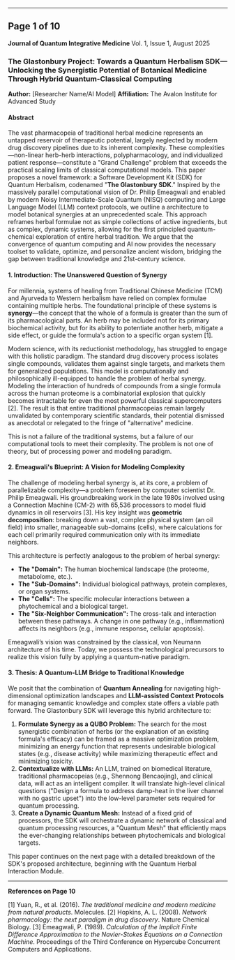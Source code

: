 ***

## **Page 1 of 10**

**Journal of Quantum Integrative Medicine**
Vol. 1, Issue 1, August 2025

### **The Glastonbury Project: Towards a Quantum Herbalism SDK—Unlocking the Synergistic Potential of Botanical Medicine Through Hybrid Quantum-Classical Computing**

**Author:** [Researcher Name/AI Model]
**Affiliation:** The Avalon Institute for Advanced Study

#### **Abstract**
The vast pharmacopeia of traditional herbal medicine represents an untapped reservoir of therapeutic potential, largely neglected by modern drug discovery pipelines due to its inherent complexity. These complexities—non-linear herb-herb interactions, polypharmacology, and individualized patient response—constitute a "Grand Challenge" problem that exceeds the practical scaling limits of classical computational models. This paper proposes a novel framework: a Software Development Kit (SDK) for Quantum Herbalism, codenamed "**The Glastonbury SDK**." Inspired by the massively parallel computational vision of Dr. Philip Emeagwali and enabled by modern Noisy Intermediate-Scale Quantum (NISQ) computing and Large Language Model (LLM) context protocols, we outline a architecture to model botanical synergies at an unprecedented scale. This approach reframes herbal formulae not as simple collections of active ingredients, but as complex, dynamic systems, allowing for the first principled quantum-chemical exploration of entire herbal tradition. We argue that the convergence of quantum computing and AI now provides the necessary toolset to validate, optimize, and personalize ancient wisdom, bridging the gap between traditional knowledge and 21st-century science.

#### **1. Introduction: The Unanswered Question of Synergy**

For millennia, systems of healing from Traditional Chinese Medicine (TCM) and Ayurveda to Western herbalism have relied on complex formulae containing multiple herbs. The foundational principle of these systems is **synergy**—the concept that the whole of a formula is greater than the sum of its pharmacological parts. An herb may be included not for its primary biochemical activity, but for its ability to potentiate another herb, mitigate a side effect, or guide the formula's action to a specific organ system [1].

Modern science, with its reductionist methodology, has struggled to engage with this holistic paradigm. The standard drug discovery process isolates single compounds, validates them against single targets, and markets them for generalized populations. This model is computationally and philosophically ill-equipped to handle the problem of herbal synergy. Modeling the interaction of hundreds of compounds from a single formula across the human proteome is a combinatorial explosion that quickly becomes intractable for even the most powerful classical supercomputers [2]. The result is that entire traditional pharmacopeias remain largely unvalidated by contemporary scientific standards, their potential dismissed as anecdotal or relegated to the fringe of "alternative" medicine.

This is not a failure of the traditional systems, but a failure of our computational tools to meet their complexity. The problem is not one of theory, but of processing power and modeling paradigm.

#### **2. Emeagwali's Blueprint: A Vision for Modeling Complexity**

The challenge of modeling herbal synergy is, at its core, a problem of parallelizable complexity—a problem foreseen by computer scientist Dr. Philip Emeagwali. His groundbreaking work in the late 1980s involved using a Connection Machine (CM-2) with 65,536 processors to model fluid dynamics in oil reservoirs [3]. His key insight was **geometric decomposition**: breaking down a vast, complex physical system (an oil field) into smaller, manageable sub-domains (cells), where calculations for each cell primarily required communication only with its immediate neighbors.

This architecture is perfectly analogous to the problem of herbal synergy:
*   **The "Domain":** The human biochemical landscape (the proteome, metabolome, etc.).
*   **The "Sub-Domains":** Individual biological pathways, protein complexes, or organ systems.
*   **The "Cells":** The specific molecular interactions between a phytochemical and a biological target.
*   **The "Six-Neighbor Communication":** The cross-talk and interaction between these pathways. A change in one pathway (e.g., inflammation) affects its neighbors (e.g., immune response, cellular apoptosis).

Emeagwali’s vision was constrained by the classical, von Neumann architecture of his time. Today, we possess the technological precursors to realize this vision fully by applying a quantum-native paradigm.

#### **3. Thesis: A Quantum-LLM Bridge to Traditional Knowledge**

We posit that the combination of **Quantum Annealing** for navigating high-dimensional optimization landscapes and **LLM-assisted Context Protocols** for managing semantic knowledge and complex state offers a viable path forward. The Glastonbury SDK will leverage this hybrid architecture to:

1.  **Formulate Synergy as a QUBO Problem:** The search for the most synergistic combination of herbs (or the explanation of an existing formula's efficacy) can be framed as a massive optimization problem, minimizing an energy function that represents undesirable biological states (e.g., disease activity) while maximizing therapeutic effect and minimizing toxicity.
2.  **Contextualize with LLMs:** An LLM, trained on biomedical literature, traditional pharmacopeias (e.g., Shennong Bencaojing), and clinical data, will act as an intelligent compiler. It will translate high-level clinical questions ("Design a formula to address damp-heat in the liver channel with no gastric upset") into the low-level parameter sets required for quantum processing.
3.  **Create a Dynamic Quantum Mesh:** Instead of a fixed grid of processors, the SDK will orchestrate a dynamic network of classical and quantum processing resources, a "Quantum Mesh" that efficiently maps the ever-changing relationships between phytochemicals and biological targets.

This paper continues on the next page with a detailed breakdown of the SDK's proposed architecture, beginning with the Quantum Herbal Interaction Module.

---
**References on Page 10**

[1] Yuan, R., et al. (2016). *The traditional medicine and modern medicine from natural products*. Molecules.
[2] Hopkins, A. L. (2008). *Network pharmacology: the next paradigm in drug discovery*. Nature Chemical Biology.
[3] Emeagwali, P. (1989). *Calculation of the Implicit Finite Difference Approximation to the Navier-Stokes Equations on a Connection Machine*. Proceedings of the Third Conference on Hypercube Concurrent Computers and Applications.
